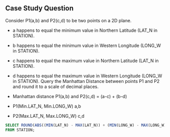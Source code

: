 ## Case Study Question

Consider P1(a,b) and P2(c,d) to be two points on a 2D plane.
- a happens to equal the minimum value in Northern Latitude (LAT_N in STATION).
- b happens to equal the minimum value in Western Longitude (LONG_W in STATION).
- c happens to equal the maximum value in Northern Latitude (LAT_N in STATION).
- d happens to equal the maximum value in Western Longitude (LONG_W in STATION).
Query the Manhattan Distance between points P1 and P2 and round it to a scale of  decimal places.

- Manhattan distance P1(a,b) and P2(c,d) = (a-c) + (b-d)
- P1(Min.LAT_N, Min.LONG_W) a,b
- P2(Max.LAT_N, Max.LONG_W) c,d

```sql
SELECT ROUND(ABS((MIN(LAT_N) - MAX(LAT_N)) + (MIN(LONG_W) - MAX(LONG_W))),4)
FROM STATION;
```
